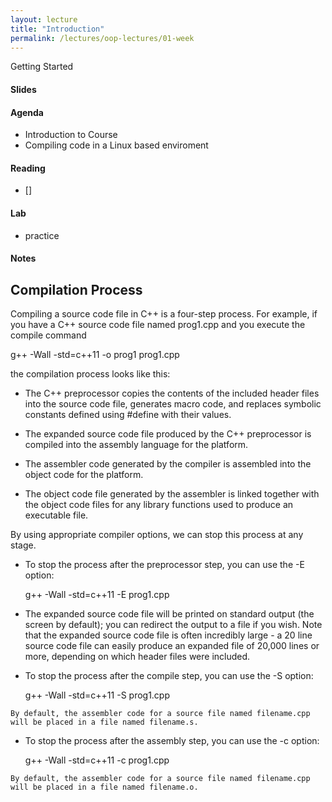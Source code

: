 ```yaml
---
layout: lecture
title: "Introduction"
permalink: /lectures/oop-lectures/01-week
---
```


<p class="message">
Getting Started
</p>


<h4>
	<span class="fa fa-picture-o fa-lg main-list-item-icon"></span>
	Slides
</h4>
<h4>
	<span class="fa fa-bars fa-lg main-list-item-icon"></span>
	Agenda
</h4>

- Introduction to Course
- Compiling code in a Linux based enviroment


<h4>
	<span class="fa fa-book fa-lg main-list-item-icon"></span>
	Reading
</h4>

- []
<h4>
	<span class="fa fa-flask fa-lg main-list-item-icon"></span>
	Lab
</h4>

- practice


<h4>
Notes
</h4>

## Compilation Process

Compiling a source code file in C++ is a four-step process. For example, if you have a C++ source code file named prog1.cpp and you execute the compile command

   g++ -Wall -std=c++11 -o prog1 prog1.cpp

the compilation process looks like this:

  -  The C++ preprocessor copies the contents of the included header files into the source code file, generates macro code, and replaces symbolic constants defined using #define with their values.

  -  The expanded source code file produced by the C++ preprocessor is compiled into the assembly language for the platform.

  -  The assembler code generated by the compiler is assembled into the object code for the platform.

  -  The object code file generated by the assembler is linked together with the object code files for any library functions used to produce an executable file.

By using appropriate compiler options, we can stop this process at any stage.

  -  To stop the process after the preprocessor step, you can use the -E option:

       g++ -Wall -std=c++11 -E prog1.cpp

  -  The expanded source code file will be printed on standard output (the screen by default); you can redirect the output to a file if you wish. Note that the expanded source code file is often incredibly large - a 20 line source code file can easily produce an expanded file of 20,000 lines or more, depending on which header files were included.

  -  To stop the process after the compile step, you can use the -S option:

       g++ -Wall -std=c++11 -S prog1.cpp

    By default, the assembler code for a source file named filename.cpp will be placed in a file named filename.s.

  -  To stop the process after the assembly step, you can use the -c option:

       g++ -Wall -std=c++11 -c prog1.cpp

    By default, the assembler code for a source file named filename.cpp will be placed in a file named filename.o.
